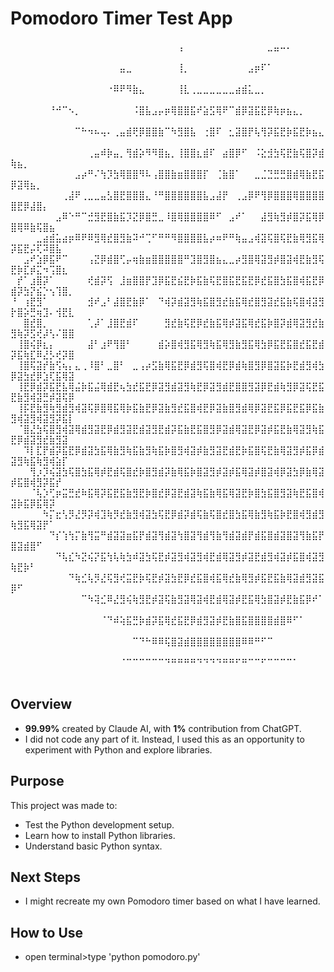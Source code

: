 # Pomodoro Timer Test App

⠀⠀⠀⠀⠀⠀⠀⠀⠀⠀⠀⠀⠀⠀⠀⠀⠀⠀⠀⠀⠀⠀⠀⠀⠀⠀⢠⠀⠀⠀⠀⠀⠀⠀⠀⠀⠀⠀⠀⠀⣀⣤⠤⠄⠀⠀⠀⠀⠀⠀⠀⠀⠀⠀⠀⠀⠀⠀⠀
⠀⠀⠀⠀⠀⠀⠀⠀⠀⠀⠀⠀⠀⠀⠀⠀⠀⣤⣀⠀⠀⠀⠀⠀⠀⠀⢸⡀⠀⠀⠀⠀⠀⠀⠀⠀⠀⣠⡶⠏⠁⠀⠀⠀⠀⠀⠀⠀⠀⠀⠀⠀⠀⠀⠀⠀⠀⠀⠀
⠀⠀⠀⠀⠀⠀⠀⠀⠀⠀⠀⠀⠀⠀⠀⠐⠿⠟⠻⣷⣄⠀⠀⠀⠀⠀⢸⣇⢀⣀⣀⣀⣀⣀⣀⣴⣾⣅⣀⡀⠀⠀⠀⠀⠀⠀⠀⠀⠀⠀⠀⠀⠀⠀⠀⠀⠀⠀⠀
⠀⠀⠀⠀⠀⠀⠘⠚⠉⠢⡀⠀⠀⠀⠀⠀⠀⠀⠀⠨⣿⣧⣠⡤⡶⢿⣿⣿⣯⠞⣵⣫⢿⠟⠉⣾⡿⣽⣯⣟⡿⢷⡶⣦⣄⡀⠀⠀⠀⠀⠀⠀⠀⠀⠀⠀⠀⠀⠀
⠀⠀⠀⠀⠀⠀⠀⠀⠀⠀⠉⠓⠲⠦⢤⠄⢀⣤⣾⢟⡿⣿⣿⣷⠉⠳⣻⣿⣧⠀⢐⣿⠏⠀⣂⣽⣿⡟⢧⢻⡽⣯⣟⡷⣯⣟⡷⣦⣄⠀⠀⠀⠀⠀⠀⠀⠀⠀⠀
⠀⠀⠀⠀⠀⠀⠀⠀⠀⠀⠀⠀⢀⣤⠾⡷⣤⡀⢻⣾⡵⠻⠻⣿⣦⡀⢸⣿⣿⣆⣾⠏⠀⣴⣿⡿⠋⠀⠨⣕⣺⣳⢯⣟⣷⢯⣿⡽⣾⢷⣦⡀⠀⠀⠀⠀⠀⠀⠀
⠀⠀⠀⠀⠀⠀⠀⠀⠀⠀⣠⡴⠛⠌⢳⡹⣳⢿⣿⣿⠻⠧⢠⣿⣿⣷⣶⣿⣿⣿⡏⠀⢈⣷⣿⠁⠀⠀⣀⣈⣙⣛⣛⣿⣾⢿⣷⣟⣯⡿⣽⢿⣦⡀⠀⠀⠀⠀⠀
⠀⠀⠀⠀⠀⠀⠀⠀⢀⣼⠟⢀⣀⣀⣤⣣⣿⣟⣿⣿⣿⣄⠘⠛⣿⣿⣿⣿⣿⣿⣧⣠⣼⡟⠀⢀⣠⡿⠟⢻⡿⣿⣿⣿⢿⣿⣿⣿⣿⣿⣟⡿⣼⣿⡄⠀⠀⠀⠀
⠀⠀⠀⠀⠀⠀⠀⣠⠿⠑⠛⠉⣚⣻⣟⣿⣷⣯⡹⣝⡿⣿⣛⣀⠸⣿⢿⣿⣿⣿⣿⠿⠋⠀⣠⠞⠁⠀⠀⣼⣻⢷⣻⡾⣿⡽⣯⢿⡿⣿⢿⠿⣷⢯⣿⣦⠀⠀⠀
⠀⠀⠀⠀⣀⣴⣾⣥⣴⡶⠿⠟⠿⣻⢿⣞⣿⣻⣷⠽⠚⢉⠋⠛⠛⠻⣿⣿⣿⣿⣧⡴⠶⠟⠛⢷⣤⣠⢾⣽⢯⣿⢯⣟⣷⢿⣻⣯⢿⡽⣯⣟⡬⢏⠽⣿⣧⠀⠀
⠀⠀⣠⠞⣱⡿⣯⠟⠉⠀⠀⠀⢠⣝⡿⣾⣿⢋⡤⢶⣷⣶⣿⣿⣿⣿⣿⠛⣹⣿⣻⣿⣦⣄⣀⡴⣻⣿⢿⣽⣻⡾⣿⣽⢾⣟⣷⣻⢯⣟⡷⣏⡾⣍⠲⢩⣿⣆⠀
⠀⡞⠁⣰⣿⡽⠁⠀⠀⠀⠀⠀⢞⣾⡽⢫⠀⣸⣶⣿⣿⡟⣹⡿⣯⣟⣮⣟⡷⣯⣷⢯⣟⣿⣯⣟⣯⣟⡿⣞⣯⣿⣳⣯⣿⢾⣯⣟⡿⣾⡽⣳⡝⣮⡑⢢⢹⣿⡀
⠘⠀⢰⣟⣻⠁⠀⠀⠀⠀⠀⠀⣺⠞⣠⠃⣼⣿⣟⣷⡿⠁⠀⠙⢾⡽⣾⣽⣻⢷⣯⣿⣻⣞⣷⣯⢿⣞⣿⣻⣽⣞⣯⣷⢯⣿⢾⣽⣻⡗⣿⡵⣛⢶⣹⠄⢺⣟⣇
⠀⠀⣿⣞⣿⡀⠀⠀⠀⠀⠀⠀⢁⡼⠁⣸⣿⣟⣾⠏⠀⠀⠀⠀⣻⣞⣷⢯⣟⡿⣞⣷⣯⢿⡾⣽⣯⢿⣞⣯⡷⣿⡽⣾⢿⣽⣻⣞⣷⣻⢷⡽⣫⢞⡼⢣⠌⣿⣿
⠀⢸⣿⢮⡿⣆⡄⠀⠀⠀⠀⠀⣼⠃⣰⠟⢻⣿⠃⠀⠀⠀⠀⣾⡵⣿⢾⣻⣯⢿⣻⢷⣯⢿⣻⣷⣻⣯⢿⣳⡿⣯⣟⣯⣿⣞⣯⣟⣾⡽⣯⢷⣏⠿⣜⡣⢞⡽⣿
⠀⢸⣿⢯⣽⡞⣷⢫⢦⡄⣄⢀⠸⣿⠃⣀⣿⠃⠀⣀⢠⡴⣫⣷⢿⣯⣟⡿⣾⣻⢯⣿⢾⣟⡿⣾⢷⣿⣻⡿⣿⣽⣯⡷⣟⣾⣻⢾⣳⡿⣽⣳⣞⡿⣱⢏⣯⢿⣽
⠀⢸⣟⡿⣾⡽⣯⣟⣧⢿⣬⡷⣯⣬⢿⣾⣟⢦⣳⣞⣯⣟⡿⣽⣻⣾⣽⣻⢷⣟⡿⣽⣻⣾⣟⣿⣿⣻⣽⡿⣟⣾⢷⣻⡿⣽⢯⣟⣯⣟⣷⣻⢾⣽⣛⡾⣽⢯⡿
⠀⢸⡯⣟⣷⣻⢷⣻⣾⣻⢾⣽⢯⡿⣿⢿⣯⢿⡷⣯⣷⣟⡿⣽⣷⣻⣞⣯⣿⢾⣟⡿⣽⣷⣿⣻⣾⢿⡿⣽⣟⣯⡿⣯⣟⣯⡿⣯⣷⣻⢾⣽⣻⢾⣽⣻⡽⣯⡇
⠀⠈⣿⣜⣳⢯⣿⣻⢾⣽⢿⣾⣻⣽⣟⡿⣾⣻⣽⣟⣾⣽⣻⣟⣾⡽⣯⣷⣟⣯⣿⣻⡿⣽⣾⢿⣽⣟⡿⣽⡾⣯⣟⣷⢿⣽⣻⢷⣯⣟⡿⣾⣽⣻⣞⣷⣻⣽⠀
⠀⠀⠹⡇⣏⡟⣾⡽⣯⣟⡿⣾⣽⣳⣯⢿⣷⣻⢷⣯⣷⣻⢷⣯⡷⣿⣻⢾⣽⡾⣷⣻⣽⣟⣾⣟⡷⣯⣿⢯⣟⣷⢿⣽⣻⡾⣯⡿⣾⣽⣻⢷⣯⢷⣻⢾⣵⡏⠀
⠀⠀⠀⢻⡰⡹⢮⣽⣳⢯⣿⣳⣯⢿⡾⣟⣾⢯⣿⣞⡷⣿⣻⣾⡽⣷⢿⣯⡷⣿⣽⣻⡾⣽⡾⣯⢿⣽⡾⣿⣽⢾⡿⣽⣳⡿⣷⢿⣽⡾⣯⣿⢾⣻⡽⣯⡞⠀⠀
⠀⠀⠀⠈⢧⡱⢋⡶⣭⣛⣞⠷⣯⢿⡽⣯⣟⣯⣷⣻⣟⡷⣿⣞⡿⣽⣟⣾⣽⢷⣯⣷⢿⣯⢿⣽⣟⡷⣿⣳⣯⣿⣻⣽⢷⣟⣯⣿⢾⣽⡷⣯⡿⣯⢿⡽⠀⠀⠀
⠀⠀⠀⠀⠀⠳⡍⣖⢣⡻⣜⡻⡽⢾⣹⢷⡻⣞⣷⣻⢾⣽⣳⢯⣟⡿⣾⡽⣾⢯⣷⢯⣿⣞⣿⣳⣯⢿⣷⣻⢷⣯⡷⣟⣿⢾⣻⣾⣻⢷⣻⣯⢿⣽⡟⠁⠀⠀⠀
⠀⠀⠀⠀⠀⠀⠙⡎⢱⢳⡍⣷⢻⣭⠛⣾⣽⣽⣶⣯⡟⣾⣽⢻⣾⣽⢳⣿⣽⢻⣾⢻⣷⢻⣾⣽⣾⡟⣾⣯⣿⣾⣽⣿⣽⢻⣷⣯⡟⣿⣽⣾⣿⠋⠀⠀⠀⠀⠀
⠀⠀⠀⠀⠀⠀⠀⠙⢧⣎⠳⣝⢮⡝⣯⢳⢧⢷⣳⠾⣽⣳⢯⣟⡾⣽⣻⢾⣽⣻⢾⣟⣾⢿⣽⣻⡾⣽⣟⣾⣻⢾⣽⡾⣯⣿⢾⣽⣻⢷⣟⡷⠃⠀⠀⠀⠀⠀⠀
⠀⠀⠀⠀⠀⠀⠀⠀⠀⠙⢷⣊⢧⡻⣜⢯⣻⢞⣭⣟⡷⢯⣟⡾⣽⣳⣟⡿⣞⣯⣿⢾⣯⢿⣞⣷⢿⣻⡾⣯⣟⣯⣷⢿⣽⣾⣻⣽⣯⡿⠋⠀⠀⠀⠀⠀⠀⠀⠀
⠀⠀⠀⠀⠀⠀⠀⠀⠀⠀⠀⠉⠳⢽⣊⠿⣜⣻⢮⢷⣻⣟⡾⣽⢯⣷⣻⣽⢿⣽⢾⣟⣾⢿⣽⡾⣟⣯⢿⣳⣿⣽⡾⣟⣷⣯⡿⠞⠁⠀⠀⠀⠀⠀⠀⠀⠀⠀⠀
⠀⠀⠀⠀⠀⠀⠀⠀⠀⠀⠀⠀⠀⠀⠈⠙⠾⢵⣯⣛⡷⣾⡽⣯⢿⣞⣯⣟⡿⣾⣻⣽⡾⣟⣷⣿⣯⣿⣿⣿⣿⣾⣿⠿⠋⠁⠀⠀⠀⠀⠀⠀⠀⠀⠀⠀⠀⠀⠀
⠀⠀⠀⠀⠀⠀⠀⠀⠀⠀⠀⠀⠀⠀⠀⠀⠀⠀⠀⠉⠙⠓⠿⠿⢯⣿⣽⣾⣿⣿⣿⣿⣿⣿⣿⣿⠿⠿⠛⠋⠉⠀⠀⠀⠀⠀⠀⠀⠀⠀⠀⠀⠀⠀⠀⠀⠀⠀⠀
⠀⠀⠀⠀⠀⠀⠀⠀⠀⠀⠀⠀⠀⠀⠀⠀⠀⠈⠉⠉⠉⠉⠉⠉⠙⠛⠛⠛⠛⠙⠙⠙⠙⠛⠛⠋⠛⠉⠉⠋⠉⠉⠉⠉⠁⠀⠀⠀⠀⠀⠀⠀⠀⠀⠀⠀⠀⠀⠀⠀⠀⠀⠀

## Overview
- **99.99%** created by Claude AI, with **1%** contribution from ChatGPT.
- I did not code any part of it. Instead, I used this as an opportunity to experiment with Python and explore libraries.

## Purpose
This project was made to:
- Test the Python development setup.
- Learn how to install Python libraries.
- Understand basic Python syntax.

## Next Steps
- I might recreate my own Pomodoro timer based on what I have learned.

## How to Use
- open terminal>type 'python pomodoro.py'

